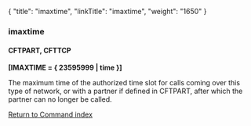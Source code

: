{
    "title": "imaxtime",
    "linkTitle": "imaxtime",
    "weight": "1650"
}<span id="imaxtime"></span>

### imaxtime

#### CFTPART, CFTTCP

****[IMAXTIME = { 23595999
&#124; time }]****

The maximum time of the authorized time slot for calls coming over this
type of network, or with a partner if defined in CFTPART, after which
the partner can no longer be called.

[Return to Command index](../../)
